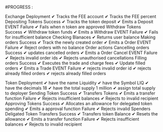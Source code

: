 #PROGRESS :

  Exchange
    Deployment
      ✔ Tracks the FEE account
      ✔ Tracks the FEE percent
    Depositing Tokens
      Success
        ✔ Tracks the token deposit
        ✔ Emits a Deposit EVENT
      Failure
        ✔ Fails when n token are approved
    Withdraw Tokens
      Success
        ✔ Withdraw token funds
        ✔ Emits a Withdraw EVENT
      Failure
        ✔ Fails for insufficient balance
    Checking Blanaces
      ✔ Returns user balance
    Making orders
      Success
        ✔ Track the newly created order
        ✔ Emits a Order EVENT
      Failure
        ✔ Reject orders with no balance
    Order actions
      Cancelling orders
        Success
          ✔ updates cancelled orders
          ✔ Emits a Order Cancel EVENT
        Failure
          ✔ Rejects invalid order ids
          ✔ Rejects unauthorised cancellations
      Filling orders
        Success
          ✔ Executes the trade and charge fees
          ✔ Update filled orders
          ✔ Emits a Trade EVENT
        Failure
          ✔ rejects invalid order id
          ✔ rejects already filled orders 
          ✔ rejects already filled orders 

  Token
    Deployment
      ✔ have the name Liquidity
      ✔ have the Symbol LIQ
      ✔ have the decimals 18
      ✔ have the total supply 1 million
      ✔ assign total supply to deployer
    Sending Token
      Success
        ✔ Transfers Tokens
        ✔ Emits a transfer function
      Failure
        ✔ Rejects insufficient balances
        ✔ Rejects to invalid recipient
    Approving Tokens
      Success
        ✔ Allocates an allowance for delegated token spending
        ✔ Emits a approval function
      Failure
        ✔ Rejects invalid Spenders
    Deligated Token Transfers
      Success
        ✔ Transfers token Balance
        ✔ Resets the allowance
        ✔ Emits a transfer function
      Failure
        ✔ Rejects insufficient balances
        ✔ Rejects to invalid recipient